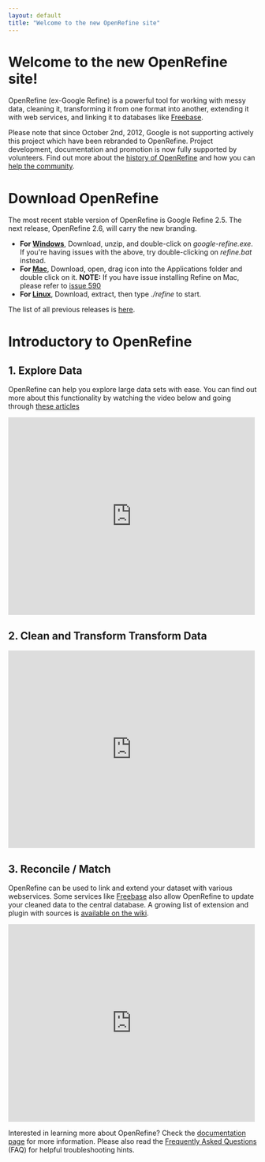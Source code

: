 ```yaml
---
layout: default
title: "Welcome to the new OpenRefine site"
---
```


# Welcome to the new OpenRefine site!

OpenRefine (ex-Google Refine) is a powerful tool for working with messy data, 
cleaning it, transforming it from one format into another, extending it with 
web services, and linking it to databases like 
[Freebase](http://www.freebase.com/). 

Please note that since October 2nd, 2012, Google is not supporting actively 
this project which have been rebranded to OpenRefine. Project development,
 documentation and promotion is now fully supported by volunteers. Find out
 more about the
 [history of OpenRefine](http://googlerefine.blogspot.ca/2012/10/from-freebase-gridworks-to-google.html) 
and how you can [help the community](/OpenRefine/community).

# Download OpenRefine
The most recent stable version of OpenRefine is Google Refine 2.5.
 The next release, OpenRefine 2.6, will carry the new branding. 

+ **For [Windows](http://google-refine.googlecode.com/files/google-refine-2.5-r2407.zip)**, 
Download, unzip, and double-click on _google-refine.exe_. If you're 
having issues with the above, try double-clicking on _refine.bat_ instead.
+ **For [Mac](http://google-refine.googlecode.com/files/google-refine-2.5-r2407.dmg)**, 
Download, open, drag icon into the Applications folder and double click on it. 
**NOTE:** If you have issue installing Refine on Mac, please refer to 
[issue 590](https://github.com/OpenRefine/OpenRefine/issues/590)
+ **For [Linux](http://google-refine.googlecode.com/files/google-refine-2.5-r2407.tar.gz)**, 
Download, extract, then type _./refine_ to start.

The list of all previous releases is 
[here](http://code.google.com/p/google-refine/downloads/list?can=1&q=&colspec=Filename+Summary+Uploaded+ReleaseDate+Size+DownloadCount).

# Introductory to OpenRefine
## 1. Explore Data

OpenRefine can help you explore large data sets with ease. You can find out 
more about this functionality by watching the video below and going through 
[these articles](http://googlerefine.blogspot.ca/search/label/data%20exploration)

<iframe width="500" height="400" src="http://www.youtube.com/embed/B70J_H_zAWM" frameborder="0"> </iframe>

## 2. Clean and Transform Transform Data

<iframe width="500" height="400" src="http://www.youtube.com/embed/cO8NVCs_Ba0" frameborder="0"> </iframe>

## 3. Reconcile / Match

OpenRefine can be used to link and extend your dataset with various webservices. 
Some services like [Freebase](http://www.freebase.com/) also allow OpenRefine
 to update your cleaned data to the central database. A growing list of
 extension and plugin with sources is 
[available on the wiki](https://github.com/OpenRefine/OpenRefine/wiki/Reconcilable-Data-Sources).

<iframe width="500" height="400" src="http://www.youtube.com/embed/5tsyz3ibYzk" frameborder="0"> </iframe>
 
Interested in learning more about OpenRefine? Check the 
[documentation page](documentation.html) for more information. 
Please also read the 
[Frequently Asked Questions](https://github.com/OpenRefine/OpenRefine/wiki/FAQ) 
(FAQ) for helpful troubleshooting hints.

